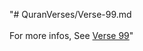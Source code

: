 "# QuranVerses/Verse-99.md <br> <br>For more infos, See [Verse 99](https://www.quranbookk.com/quran/search?q=99)"